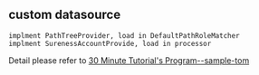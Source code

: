 ## custom datasource  

`implment PathTreeProvider, load in DefaultPathRoleMatcher`   
`implment SurenessAccountProvide, load in processor`  

Detail please refer to  [30 Minute Tutorial's Program--sample-tom](https://github.com/tomsun28/sureness/tree/master/sample-tom)   
